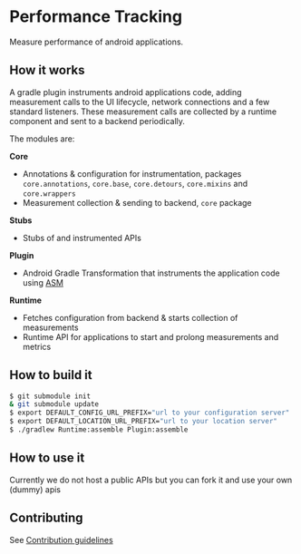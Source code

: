 # Performance Tracking

Measure performance of android applications.
 
## How it works

A gradle plugin instruments android applications code, adding measurement calls to the UI 
lifecycle, network connections and a few standard listeners. These measurement calls are collected
by a runtime component and sent to a backend periodically.

The modules are:

**Core** 
* Annotations & configuration for instrumentation, packages `core.annotations`, `core.base`, 
`core.detours`, `core.mixins` and `core.wrappers`
* Measurement collection & sending to backend, `core` package

**Stubs**
* Stubs of and instrumented APIs

**Plugin**
* Android Gradle Transformation that instruments the application code using [ASM](http://asm.ow2.org/)

**Runtime**
* Fetches configuration from backend & starts collection of measurements
* Runtime API for applications to start and prolong measurements and metrics

## How to build it

```bash
$ git submodule init
& git submodule update
$ export DEFAULT_CONFIG_URL_PREFIX="url to your configuration server"
$ export DEFAULT_LOCATION_URL_PREFIX="url to your location server"
$ ./gradlew Runtime:assemble Plugin:assemble
```

## How to use it

Currently we do not host a public APIs but you can fork it and use your own (dummy) apis 

## Contributing

See [Contribution guidelines](./CONTRIBUTING.md)